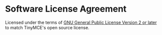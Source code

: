 # Software License Agreement

Licensed under the terms of [GNU General Public License Version 2 or later](http://www.gnu.org/licenses/gpl.html) to match TinyMCE's open source license.
